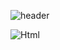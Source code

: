 
![header](https://capsule-render.vercel.app/api?type=wave&color=0:c2e59c,100:64b3f4&height=300&section=header&text=HELLO&fontSize=90&animation=fadeIn&fontColor=fff&fontAlignY=40)



<img alt="Html" src ="https://img.shields.io/badge/4chan.svg?&style=for-the-badge&logo=벳지내 글자&logoColor=006600"/>

